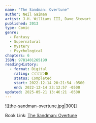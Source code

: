 ```yaml
---
name: "The Sandman: Overtune"
author: Neil Gaiman
artist: J.H. Williams III, Dave Stewart
published: 2013
type: Comic
genre:
  - Fantasy
  - Supernatural
  - Mystery
  - Psychological
chapters: 6
ISBN: 9781401265199
readingHistory:
  - format: Digital
    rating: 🌕🌕🌕🌕🌑
    status: Completed
    start: 2022-12-14 20:21:54 -0500
    end: 2022-12-14 23:12:57 -0500
updated: 2025-05-21 13:46:21 -0500
---
```


![[the-sandman-overtune.jpg|300]]

Book Link: [The Sandman: Overtune](https://www.goodreads.com/book/show/18310944-the-sandman)
